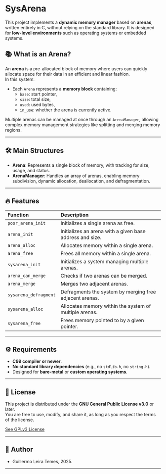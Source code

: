 # SysArena

This project implements a **dynamic memory manager** based on **arenas**, written entirely in C, without relying on the standard library. It is designed for **low-level environments** such as operating systems or embedded systems.

## 📚 What is an Arena?

An **arena** is a pre-allocated block of memory where users can quickly allocate space for their data in an efficient and linear fashion.  
In this system:

- Each `Arena` represents a **memory block** containing:
  - `base`: start pointer,
  - `size`: total size,
  - `used`: used bytes,
  - `in_use`: whether the arena is currently active.

Multiple arenas can be managed at once through an `ArenaManager`, allowing complex memory management strategies like splitting and merging memory regions.

---

## 🛠️ Main Structures

- **Arena**: Represents a single block of memory, with tracking for size, usage, and status.
- **ArenaManager**: Handles an array of arenas, enabling memory subdivision, dynamic allocation, deallocation, and defragmentation.

---

## 🔥 Features

| Function | Description |
|:---------|:------------|
| `poor_arena_init` | Initializes a single arena as free. |
| `arena_init` | Initializes an arena with a given base address and size. |
| `arena_alloc` | Allocates memory within a single arena. |
| `arena_free` | Frees all memory within a single arena. |
| `sysarena_init` | Initializes a system managing multiple arenas. |
| `arena_can_merge` | Checks if two arenas can be merged. |
| `arena_merge` | Merges two adjacent arenas. |
| `sysarena_defragment` | Defragments the system by merging free adjacent arenas. |
| `sysarena_alloc` | Allocates memory within the system of multiple arenas. |
| `sysarena_free` | Frees memory pointed to by a given pointer. |

---

## ⚙️ Requirements

- **C99 compiler or newer**.
- **No standard library dependencies** (e.g., no `stdlib.h`, no `string.h`).
- Designed for **bare-metal** or **custom operating systems**.

---

## 📜 License

This project is distributed under the **GNU General Public License v3.0** or later.  
You are free to use, modify, and share it, as long as you respect the terms of the license.

[See GPLv3 License](https://www.gnu.org/licenses/gpl-3.0.html)

---

## 🧠 Author

- Guillermo Leira Temes, 2025.

---
